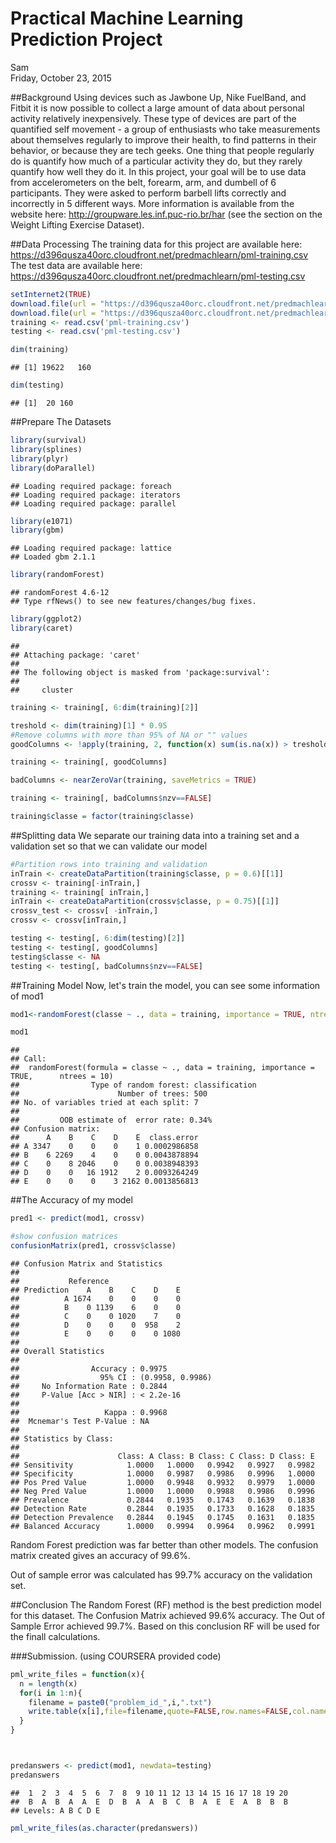 # Practical Machine Learning Prediction Project
Sam  
Friday, October 23, 2015  

##Background
Using devices such as Jawbone Up, Nike FuelBand, and Fitbit it is now possible to collect a large amount of data about personal activity relatively inexpensively. These type of devices are part of the quantified self movement - a group of enthusiasts who take measurements about themselves regularly to improve their health, to find patterns in their behavior, or because they are tech geeks. One thing that people regularly do is quantify how much of a particular activity they do, but they rarely quantify how well they do it. In this project, your goal will be to use data from accelerometers on the belt, forearm, arm, and dumbell of 6 participants. They were asked to perform barbell lifts correctly and incorrectly in 5 different ways. More information is available from the website here: http://groupware.les.inf.puc-rio.br/har (see the section on the Weight Lifting Exercise Dataset).

##Data Processing
The training data for this project are available here:
https://d396qusza40orc.cloudfront.net/predmachlearn/pml-training.csv
The test data are available here:
https://d396qusza40orc.cloudfront.net/predmachlearn/pml-testing.csv


```r
setInternet2(TRUE)
download.file(url = "https://d396qusza40orc.cloudfront.net/predmachlearn/pml-training.csv", destfile = "pml-training.csv")
download.file(url = "https://d396qusza40orc.cloudfront.net/predmachlearn/pml-testing.csv", destfile = "pml-testing.csv")
training <- read.csv('pml-training.csv')
testing <- read.csv('pml-testing.csv')

dim(training)
```

```
## [1] 19622   160
```

```r
dim(testing)
```

```
## [1]  20 160
```

##Prepare The Datasets




```r
library(survival)
library(splines)
library(plyr)
library(doParallel)
```

```
## Loading required package: foreach
## Loading required package: iterators
## Loading required package: parallel
```

```r
library(e1071)
library(gbm)
```

```
## Loading required package: lattice
## Loaded gbm 2.1.1
```

```r
library(randomForest)
```

```
## randomForest 4.6-12
## Type rfNews() to see new features/changes/bug fixes.
```

```r
library(ggplot2)
library(caret)
```

```
## 
## Attaching package: 'caret'
## 
## The following object is masked from 'package:survival':
## 
##     cluster
```

```r
training <- training[, 6:dim(training)[2]]

treshold <- dim(training)[1] * 0.95
#Remove columns with more than 95% of NA or "" values
goodColumns <- !apply(training, 2, function(x) sum(is.na(x)) > treshold  || sum(x=="") > treshold)

training <- training[, goodColumns]

badColumns <- nearZeroVar(training, saveMetrics = TRUE)

training <- training[, badColumns$nzv==FALSE]

training$classe = factor(training$classe)
```

##Splitting data
We separate our training data into a training set and a validation set so that we can validate our model


```r
#Partition rows into training and validation
inTrain <- createDataPartition(training$classe, p = 0.6)[[1]]
crossv <- training[-inTrain,]
training <- training[ inTrain,]
inTrain <- createDataPartition(crossv$classe, p = 0.75)[[1]]
crossv_test <- crossv[ -inTrain,]
crossv <- crossv[inTrain,]

testing <- testing[, 6:dim(testing)[2]]
testing <- testing[, goodColumns]
testing$classe <- NA
testing <- testing[, badColumns$nzv==FALSE]
```
 


##Training Model
Now, let's train the model, you can see some information of mod1 

```r
mod1<-randomForest(classe ~ ., data = training, importance = TRUE, ntrees = 10)

mod1
```

```
## 
## Call:
##  randomForest(formula = classe ~ ., data = training, importance = TRUE,      ntrees = 10) 
##                Type of random forest: classification
##                      Number of trees: 500
## No. of variables tried at each split: 7
## 
##         OOB estimate of  error rate: 0.34%
## Confusion matrix:
##      A    B    C    D    E  class.error
## A 3347    0    0    0    1 0.0002986858
## B    6 2269    4    0    0 0.0043878894
## C    0    8 2046    0    0 0.0038948393
## D    0    0   16 1912    2 0.0093264249
## E    0    0    0    3 2162 0.0013856813
```

##The Accuracy of my model

```r
pred1 <- predict(mod1, crossv) 

#show confusion matrices
confusionMatrix(pred1, crossv$classe)
```

```
## Confusion Matrix and Statistics
## 
##           Reference
## Prediction    A    B    C    D    E
##          A 1674    0    0    0    0
##          B    0 1139    6    0    0
##          C    0    0 1020    7    0
##          D    0    0    0  958    2
##          E    0    0    0    0 1080
## 
## Overall Statistics
##                                           
##                Accuracy : 0.9975          
##                  95% CI : (0.9958, 0.9986)
##     No Information Rate : 0.2844          
##     P-Value [Acc > NIR] : < 2.2e-16       
##                                           
##                   Kappa : 0.9968          
##  Mcnemar's Test P-Value : NA              
## 
## Statistics by Class:
## 
##                      Class: A Class: B Class: C Class: D Class: E
## Sensitivity            1.0000   1.0000   0.9942   0.9927   0.9982
## Specificity            1.0000   0.9987   0.9986   0.9996   1.0000
## Pos Pred Value         1.0000   0.9948   0.9932   0.9979   1.0000
## Neg Pred Value         1.0000   1.0000   0.9988   0.9986   0.9996
## Prevalence             0.2844   0.1935   0.1743   0.1639   0.1838
## Detection Rate         0.2844   0.1935   0.1733   0.1628   0.1835
## Detection Prevalence   0.2844   0.1945   0.1745   0.1631   0.1835
## Balanced Accuracy      1.0000   0.9994   0.9964   0.9962   0.9991
```
Random Forest prediction was far better than other models.  The confusion matrix created gives an accuracy of 99.6%.

Out of sample error was calculated has 99.7% accuracy on the validation set.


##Conclusion
The Random Forest (RF) method is the best prediction model for this dataset. The Confusion Matrix achieved 99.6% accuracy. The Out of Sample Error achieved 99.7%. Based on this conclusion RF will be used for the finall calculations.

###Submission. (using COURSERA provided code) 

```r
pml_write_files = function(x){
  n = length(x)
  for(i in 1:n){
    filename = paste0("problem_id_",i,".txt")
    write.table(x[i],file=filename,quote=FALSE,row.names=FALSE,col.names=FALSE)
  }
}



predanswers <- predict(mod1, newdata=testing)
predanswers
```

```
##  1  2  3  4  5  6  7  8  9 10 11 12 13 14 15 16 17 18 19 20 
##  B  A  B  A  A  E  D  B  A  A  B  C  B  A  E  E  A  B  B  B 
## Levels: A B C D E
```

```r
pml_write_files(as.character(predanswers))
```
